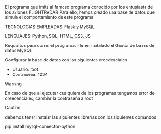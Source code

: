El programa que imita al famoso programa conocido por los entusiasta de los aviones FLIGHTRADAR
Para ello, hemos creado una base de datos que simula el comportamiento de este programa

TECNOLOGIAS  EMPLEADAS: Flask y MySQL

LENGUAJES: Python, SQL, HTML, CSS, JS

Requisitos para correr el programa:
-Tener instalado el Gestor de bases de datos MySQL

Configurar la base de datos con las siguientes creedenciales
- Usuario: root
- Contraseña: 1234

>[!WARNING]
>En caso de que al ejecutar cualquiera de los programas tengamos error de creedenciales, cambiar la contraseña a root

>[!CAUTION]
>debemos tener instalar las siguientes librerías con los siguientes comandos

pip install mysql-connector-python



